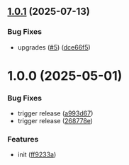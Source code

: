 ## [1.0.1](https://github.com/dword-design/defu/compare/v1.0.0...v1.0.1) (2025-07-13)


### Bug Fixes

* upgrades ([#5](https://github.com/dword-design/defu/issues/5)) ([dce66f5](https://github.com/dword-design/defu/commit/dce66f5f39d447f109b17291e195b54d13f09935))

# 1.0.0 (2025-05-01)


### Bug Fixes

* trigger release ([a993d67](https://github.com/dword-design/defu/commit/a993d670be2d1d3bfe586bc6dd33ff15edf04366))
* trigger release ([268778e](https://github.com/dword-design/defu/commit/268778e2aa018f79bee2e3f845679e7d73485de4))


### Features

* init ([ff9233a](https://github.com/dword-design/defu/commit/ff9233a11c0889e121a8d92fa2a3f18ef1bde4b7))
